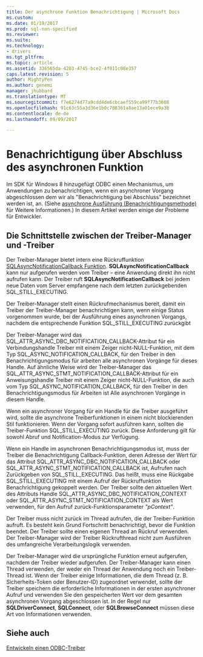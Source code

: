 ```yaml
---
title: Der asynchrone Funktion Benachrichtigung | Microsoft Docs
ms.custom: 
ms.date: 01/19/2017
ms.prod: sql-non-specified
ms.reviewer: 
ms.suite: 
ms.technology:
- drivers
ms.tgt_pltfrm: 
ms.topic: article
ms.assetid: 336565da-4203-4745-bce2-4f011c08e357
caps.latest.revision: 5
author: MightyPen
ms.author: genemi
manager: jhubbard
ms.translationtype: MT
ms.sourcegitcommit: f7e6274d77a9cdd4de6cbcaef559ca99f77b3608
ms.openlocfilehash: 91c63c55a3d36e1b0c788361a8ae13a01ece9a38
ms.contentlocale: de-de
ms.lasthandoff: 09/09/2017

---
```

# <a name="notification-of-asynchronous-function-completion"></a>Benachrichtigung über Abschluss des asynchronen Funktion
Im SDK für Windows 8 hinzugefügt ODBC einen Mechanismus, um Anwendungen zu benachrichtigen, wenn ein asynchroner Vorgang abgeschlossen dem wir als "Benachrichtigung bei Abschluss" bezeichnet werden ist, an. (Siehe [asynchrone Ausführung (Benachrichtigungsmethode)](../../../odbc/reference/develop-app/asynchronous-execution-notification-method.md) für Weitere Informationen.) In diesem Artikel werden einige der Probleme für Entwickler.  
  
## <a name="the-interface-between-the-driver-manager-and-driver"></a>Die Schnittstelle zwischen der Treiber-Manager und -Treiber  
 Der Treiber-Manager bietet intern eine Rückruffunktion [SQLAsyncNotificationCallback Funktion](../../../odbc/reference/develop-driver/sqlasyncnotificationcallback-function.md). **SQLAsyncNotificationCallback** kann nur aufgerufen werden vom Treiber – eine Anwendung direkt ihn nicht aufrufen kann. Der Treiber ruft **SQLAsyncNotificationCallback** bei jedem neue Daten vom Server empfangene nach dem letzten zurückgebenden SQL_STILL_EXECUTING.  
  
 Der Treiber-Manager stellt einen Rückrufmechanismus bereit, damit ein Treiber der Treiber-Manager benachrichtigen kann, wenn einige Status vorgenommen wurde, bei der Ausführung eines asynchronen Vorgangs, nachdem die entsprechende Funktion SQL_STILL_EXECUTING zurückgibt  
  
 Der Treiber-Manager wird das SQL_ATTR_ASYNC_DBC_NOTIFICATION_CALLBACK-Attribut für ein Verbindungshandle Treiber mit einem Zeiger nicht-NULL-Funktion, mit dem Typ SQL_ASYNC_NOTIFICATION_CALLBACK, für den Treiber in den Benachrichtigungsmodus für arbeiten alle asynchronen Vorgänge für dieses Handle. Auf ähnliche Weise wird der Treiber-Manager das SQL_ATTR_ASYNC_STMT_NOTIFICATION_CALLBACK-Attribut für ein Anweisungshandle Treiber mit einem Zeiger nicht-NULL-Funktion, die auch vom Typ SQL_ASYNC_NOTIFICATION_CALLBACK, für den Treiber in den Benachrichtigungsmodus für Arbeiten ist Alle asynchronen Vorgänge in diesem Handle.  
  
 Wenn ein asynchroner Vorgang für ein Handle für die Treiber ausgeführt wird, sollte die asynchrone Treiberfunktionen in einem nicht blockierenden Stil funktionieren. Wenn der Vorgang sofort ausführen kann, sollten die Treiber-Funktion SQL_STILL_EXECUTING zurück. Diese Anforderung gilt für sowohl Abruf und Notification-Modus zur Verfügung.  
  
 Wenn ein Handle im asynchronen Benachrichtigungsmodus ist, muss der Treiber die Benachrichtigung Callback-Funktion, deren Adresse der Wert für das Attribut SQL_ATTR_ASYNC_DBC_NOTIFICATION_CALLBACK oder SQL_ATTR_ASYNC_STMT_NOTIFICATION_CALLBACK ist, Aufrufen nach Zurückgeben von SQL_STILL_EXECUTING. Das heißt, muss eine Rückgabe SQL_STILL_EXECUTING mit einem Aufruf der Rückruffunktion Benachrichtigung gekoppelt werden. Der Treiber sollte den aktuellen Wert des Attributs Handle SQL_ATTR_ASYNC_DBC_NOTIFICATION_CONTEXT oder SQL_ATTR_ASYNC_STMT_NOTIFICATION_CONTEXT als Wert verwenden, für den Aufruf zurück-Funktionsparameter *"pContext"*.  
  
 Der Treiber muss nicht zurück im Thread aufrufen, die der Treiber-Funktion aufruft. Es besteht kein Grund Fortschritt benachrichtigt, bevor die Funktion beendet. Der Treiber sollte einen eigenen Thread an Rückruf verwenden. Der Treiber-Manager wird der Treiber Rückrufthread nicht zum Ausführen des umfangreiche Verarbeitungslogik verwenden.  
  
 Der Treiber-Manager wird die ursprüngliche Funktion erneut aufgerufen, nachdem der Treiber wieder aufgerufen. Der Treiber-Manager kann einen Thread verwenden, der weder ein Thread der Anwendung noch ein Treiber-Thread ist. Wenn der Treiber einige Informationen, die dem Thread (z. B. Sicherheits-Token oder Benutzer-ID) zugeordnet verwendet, sollte der Treiber speichern die erforderliche Informationen in der ersten asynchroner Aufruf und verwenden Sie den gespeicherten Wert vor dem gesamten asynchronen Vorgang abgeschlossen ist. In der Regel nur **SQLDriverConnect**, **SQLConnect**, oder **SQLBrowseConnect** müssen diese Art von Informationen verwenden.  
  
## <a name="see-also"></a>Siehe auch  
 [Entwickeln einen ODBC-Treiber](../../../odbc/reference/develop-driver/developing-an-odbc-driver.md)
